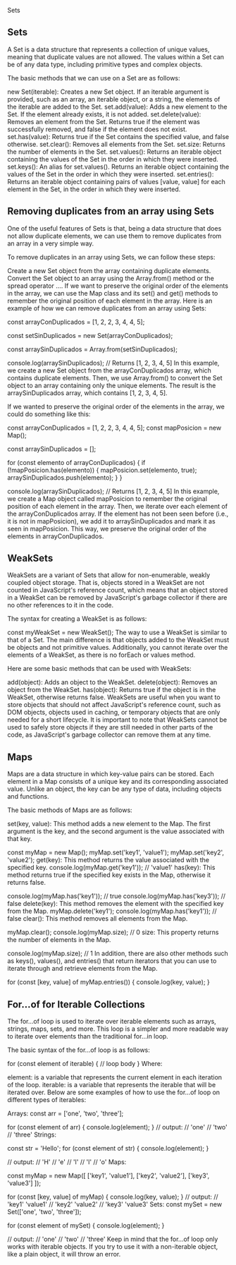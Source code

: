 Sets
## Sets
A Set is a data structure that represents a collection of unique values, meaning that duplicate values are not allowed. The values within a Set can be of any data type, including primitive types and complex objects.

The basic methods that we can use on a Set are as follows:

new Set(iterable): Creates a new Set object. If an iterable argument is provided, such as an array, an iterable object, or a string, the elements of the iterable are added to the Set.
set.add(value): Adds a new element to the Set. If the element already exists, it is not added.
set.delete(value): Removes an element from the Set. Returns true if the element was successfully removed, and false if the element does not exist.
set.has(value): Returns true if the Set contains the specified value, and false otherwise.
set.clear(): Removes all elements from the Set.
set.size: Returns the number of elements in the Set.
set.values(): Returns an iterable object containing the values of the Set in the order in which they were inserted.
set.keys(): An alias for set.values(). Returns an iterable object containing the values of the Set in the order in which they were inserted.
set.entries(): Returns an iterable object containing pairs of values [value, value] for each element in the Set, in the order in which they were inserted.

## Removing duplicates from an array using Sets
One of the useful features of Sets is that, being a data structure that does not allow duplicate elements, we can use them to remove duplicates from an array in a very simple way.

To remove duplicates in an array using Sets, we can follow these steps:

Create a new Set object from the array containing duplicate elements.
Convert the Set object to an array using the Array.from() method or the spread operator ....
If we want to preserve the original order of the elements in the array, we can use the Map class and its set() and get() methods to remember the original position of each element in the array.
Here is an example of how we can remove duplicates from an array using Sets:

const arrayConDuplicados = [1, 2, 2, 3, 4, 4, 5];

const setSinDuplicados = new Set(arrayConDuplicados);

const arraySinDuplicados = Array.from(setSinDuplicados);

console.log(arraySinDuplicados); // Returns [1, 2, 3, 4, 5]
In this example, we create a new Set object from the arrayConDuplicados array, which contains duplicate elements. Then, we use Array.from() to convert the Set object to an array containing only the unique elements. The result is the arraySinDuplicados array, which contains [1, 2, 3, 4, 5].

If we wanted to preserve the original order of the elements in the array, we could do something like this:

const arrayConDuplicados = [1, 2, 2, 3, 4, 4, 5];
const mapPosicion = new Map();

const arraySinDuplicados = [];

for (const elemento of arrayConDuplicados) {
  if (!mapPosicion.has(elemento)) {
    mapPosicion.set(elemento, true);
    arraySinDuplicados.push(elemento);
  }
}

console.log(arraySinDuplicados); // Returns [1, 2, 3, 4, 5]
In this example, we create a Map object called mapPosicion to remember the original position of each element in the array. Then, we iterate over each element of the arrayConDuplicados array. If the element has not been seen before (i.e., it is not in mapPosicion), we add it to arraySinDuplicados and mark it as seen in mapPosicion. This way, we preserve the original order of the elements in arrayConDuplicados.

## WeakSets
WeakSets are a variant of Sets that allow for non-enumerable, weakly coupled object storage. That is, objects stored in a WeakSet are not counted in JavaScript's reference count, which means that an object stored in a WeakSet can be removed by JavaScript's garbage collector if there are no other references to it in the code.

The syntax for creating a WeakSet is as follows:

const myWeakSet = new WeakSet();
The way to use a WeakSet is similar to that of a Set. The main difference is that objects added to the WeakSet must be objects and not primitive values. Additionally, you cannot iterate over the elements of a WeakSet, as there is no forEach or values method.

Here are some basic methods that can be used with WeakSets:

add(object): Adds an object to the WeakSet.
delete(object): Removes an object from the WeakSet.
has(object): Returns true if the object is in the WeakSet, otherwise returns false.
WeakSets are useful when you want to store objects that should not affect JavaScript's reference count, such as DOM objects, objects used in caching, or temporary objects that are only needed for a short lifecycle. It is important to note that WeakSets cannot be used to safely store objects if they are still needed in other parts of the code, as JavaScript's garbage collector can remove them at any time.

## Maps
Maps are a data structure in which key-value pairs can be stored. Each element in a Map consists of a unique key and its corresponding associated value. Unlike an object, the key can be any type of data, including objects and functions.

The basic methods of Maps are as follows:

set(key, value): This method adds a new element to the Map. The first argument is the key, and the second argument is the value associated with that key.

const myMap = new Map();
myMap.set('key1', 'value1');
myMap.set('key2', 'value2');
get(key): This method returns the value associated with the specified key.
console.log(myMap.get('key1')); // 'value1'
has(key): This method returns true if the specified key exists in the Map, otherwise it returns false.

console.log(myMap.has('key1')); // true
console.log(myMap.has('key3')); // false
delete(key): This method removes the element with the specified key from the Map.
myMap.delete('key1');
console.log(myMap.has('key1')); // false
clear(): This method removes all elements from the Map.

myMap.clear();
console.log(myMap.size); // 0
size: This property returns the number of elements in the Map.

console.log(myMap.size); // 1
In addition, there are also other methods such as keys(), values(), and entries() that return iterators that you can use to iterate through and retrieve elements from the Map.

for (const [key, value] of myMap.entries()) {
  console.log(key, value);
}

## For...of for Iterable Collections
The for...of loop is used to iterate over iterable elements such as arrays, strings, maps, sets, and more. This loop is a simpler and more readable way to iterate over elements than the traditional for...in loop.

The basic syntax of the for...of loop is as follows:

for (const element of iterable) {
  // loop body
}
Where:

element: is a variable that represents the current element in each iteration of the loop.
iterable: is a variable that represents the iterable that will be iterated over.
Below are some examples of how to use the for...of loop on different types of iterables:

Arrays:
const arr = ['one', 'two', 'three'];

for (const element of arr) {
  console.log(element);
}
// output:
// 'one'
// 'two'
// 'three'
Strings:

const str = 'Hello';
for (const element of str) {
  console.log(element);
}

// output:
// 'H'
// 'e'
// 'l'
// 'l'
// 'o'
Maps:

const myMap = new Map([  ['key1', 'value1'],
  ['key2', 'value2'],
  ['key3', 'value3']
]);

for (const [key, value] of myMap) {
  console.log(key, value);
}
// output:
// 'key1' 'value1'
// 'key2' 'value2'
// 'key3' 'value3'
Sets:
const mySet = new Set(['one', 'two', 'three']);

for (const element of mySet) {
  console.log(element);
}

// output:
// 'one'
// 'two'
// 'three'
Keep in mind that the for...of loop only works with iterable objects. If you try to use it with a non-iterable object, like a plain object, it will throw an error.
